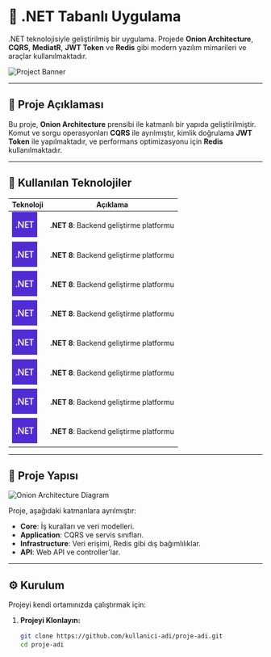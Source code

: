 # 🌟 .NET Tabanlı Uygulama

.NET teknolojisiyle geliştirilmiş bir uygulama. Projede **Onion Architecture**, **CQRS**, **MediatR**, **JWT Token** ve **Redis** gibi modern yazılım mimarileri ve araçlar kullanılmaktadır.

![Project Banner](./images/banner.png) <!-- Banner resmi buraya eklenecek -->

---

## 📖 Proje Açıklaması

Bu proje, **Onion Architecture** prensibi ile katmanlı bir yapıda geliştirilmiştir. Komut ve sorgu operasyonları **CQRS** ile ayrılmıştır, kimlik doğrulama **JWT Token** ile yapılmaktadır, ve performans optimizasyonu için **Redis** kullanılmaktadır.

---

## 🚀 Kullanılan Teknolojiler

| Teknoloji         | Açıklama                                              | 
| ----------------- | ----------------------------------------------------  |
<img src="images/net.png" alt=".NET" width="50" /> | **.NET 8**: Backend geliştirme platformu
| <img src="images/net.png" alt=".NET" width="50" /> | **.NET 8**: Backend geliştirme platformu |
| <img src="images/net.png" alt=".NET" width="50" /> | **.NET 8**: Backend geliştirme platformu    |
| <img src="images/net.png" alt=".NET" width="50" /> | **.NET 8**: Backend geliştirme platformu |
| <img src="images/net.png" alt=".NET" width="50" /> | **.NET 8**: Backend geliştirme platformu      |
|<img src="images/net.png" alt=".NET" width="50" /> | **.NET 8**: Backend geliştirme platformu      |
| <img src="images/net.png" alt=".NET" width="50" /> | **.NET 8**: Backend geliştirme platformu |
| <img src="images/net.png" alt=".NET" width="50" /> | **.NET 8**: Backend geliştirme platformu  |

---

## 📂 Proje Yapısı

![Onion Architecture Diagram](./images/architecture.png) <!-- Proje mimarisi diyagramı -->

Proje, aşağıdaki katmanlara ayrılmıştır:

- **Core**: İş kuralları ve veri modelleri.
- **Application**: CQRS ve servis sınıfları.
- **Infrastructure**: Veri erişimi, Redis gibi dış bağımlılıklar.
- **API**: Web API ve controller'lar.

---

## ⚙️ Kurulum

Projeyi kendi ortamınızda çalıştırmak için:

1. **Projeyi Klonlayın:**

   ```bash
   git clone https://github.com/kullanici-adi/proje-adi.git
   cd proje-adi
